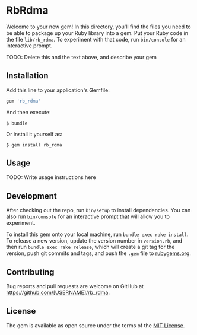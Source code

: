 # RbRdma

Welcome to your new gem! In this directory, you'll find the files you need to be able to package up your Ruby library into a gem. Put your Ruby code in the file `lib/rb_rdma`. To experiment with that code, run `bin/console` for an interactive prompt.

TODO: Delete this and the text above, and describe your gem

## Installation

Add this line to your application's Gemfile:

```ruby
gem 'rb_rdma'
```

And then execute:

    $ bundle

Or install it yourself as:

    $ gem install rb_rdma

## Usage

TODO: Write usage instructions here

## Development

After checking out the repo, run `bin/setup` to install dependencies. You can also run `bin/console` for an interactive prompt that will allow you to experiment.

To install this gem onto your local machine, run `bundle exec rake install`. To release a new version, update the version number in `version.rb`, and then run `bundle exec rake release`, which will create a git tag for the version, push git commits and tags, and push the `.gem` file to [rubygems.org](https://rubygems.org).

## Contributing

Bug reports and pull requests are welcome on GitHub at https://github.com/[USERNAME]/rb_rdma.


## License

The gem is available as open source under the terms of the [MIT License](http://opensource.org/licenses/MIT).

